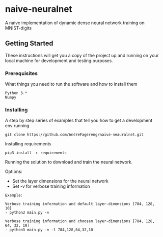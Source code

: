 # naive-neuralnet
A naive implementation of dynamic dense neural network training on MNIST-digits

## Getting Started

These instructions will get you a copy of the project up and running on your local machine for development and testing purposes. 

### Prerequisites

What things you need to run the software and how to install them

```
Python 3.*
Numpy
```

### Installing

A step by step series of examples that tell you how to get a development env running

```
git clone https://github.com/AndreFagereng/naive-neauralnet.git
```
Installing requirements
```
pip3 install -r requirements
```
Running the solution to download and train the neural network.

Options: 
- Set the layer dimensions for the neural network
- Set -v for verbose training information

```
Example:

Verbose training information and default layer-dimensions [784, 128, 10]
- python3 main.py -v 

Verbose training information and choosen layer-dimensions [784, 128, 64, 32, 10]
- python3 main.py -v -l 784,128,64,32,10
```


